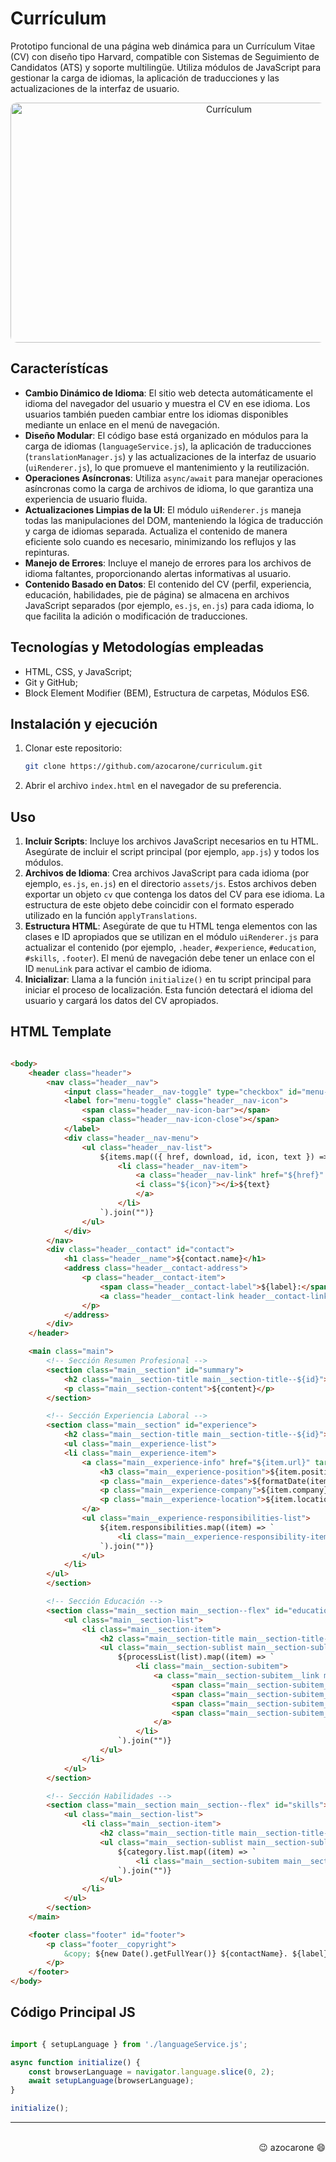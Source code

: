 # Currículum

Prototipo funcional de una página web dinámica para un Currículum Vitae (CV) con diseño tipo Harvard, compatible con Sistemas de Seguimiento de Candidatos (ATS) y soporte multilingüe. Utiliza módulos de JavaScript para gestionar la carga de idiomas, la aplicación de traducciones y las actualizaciones de la interfaz de usuario.

<div align="center"><img src="assets/img/screenshot.gif" alt="Currículum" width="683" height="384" style="border-radius: 10px;"></div>

## Característícas

- **Cambio Dinámico de Idioma**: El sitio web detecta automáticamente el idioma del navegador del usuario y muestra el CV en ese idioma. Los usuarios también pueden cambiar entre los idiomas disponibles mediante un enlace en el menú de navegación.
- **Diseño Modular**: El código base está organizado en módulos para la carga de idiomas (`languageService.js`), la aplicación de traducciones (`translationManager.js`) y las actualizaciones de la interfaz de usuario (`uiRenderer.js`), lo que promueve el mantenimiento y la reutilización.
- **Operaciones Asíncronas**: Utiliza `async/await` para manejar operaciones asíncronas como la carga de archivos de idioma, lo que garantiza una experiencia de usuario fluida.
- **Actualizaciones Limpias de la UI**: El módulo `uiRenderer.js` maneja todas las manipulaciones del DOM, manteniendo la lógica de traducción y carga de idiomas separada. Actualiza el contenido de manera eficiente solo cuando es necesario, minimizando los reflujos y las repinturas.
- **Manejo de Errores**: Incluye el manejo de errores para los archivos de idioma faltantes, proporcionando alertas informativas al usuario.
- **Contenido Basado en Datos**: El contenido del CV (perfil, experiencia, educación, habilidades, pie de página) se almacena en archivos JavaScript separados (por ejemplo, `es.js`, `en.js`) para cada idioma, lo que facilita la adición o modificación de traducciones.

## Tecnologías y Metodologías empleadas

- HTML, CSS, y JavaScript;
- Git y GitHub;
- Block Element Modifier (BEM), Estructura de carpetas, Módulos ES6. 

## Instalación y ejecución

1. Clonar este repositorio:
   
   ```bash
   git clone https://github.com/azocarone/curriculum.git
   ```

2. Abrir el archivo `index.html` en el navegador de su preferencia.

## Uso

1. **Incluir Scripts**: Incluye los archivos JavaScript necesarios en tu HTML. Asegúrate de incluir el script principal (por ejemplo, `app.js`) y todos los módulos.
2. **Archivos de Idioma**: Crea archivos JavaScript para cada idioma (por ejemplo, `es.js`, `en.js`) en el directorio `assets/js`. Estos archivos deben exportar un objeto `cv` que contenga los datos del CV para ese idioma. La estructura de este objeto debe coincidir con el formato esperado utilizado en la función `applyTranslations`.
3. **Estructura HTML**: Asegúrate de que tu HTML tenga elementos con las clases e ID apropiados que se utilizan en el módulo `uiRenderer.js` para actualizar el contenido (por ejemplo, `.header`, `#experience`, `#education`, `#skills`, `.footer`). El menú de navegación debe tener un enlace con el ID `menuLink` para activar el cambio de idioma.
4. **Inicializar**: Llama a la función `initialize()` en tu script principal para iniciar el proceso de localización. Esta función detectará el idioma del usuario y cargará los datos del CV apropiados.

## HTML Template

``` html 

<body>
    <header class="header">
        <nav class="header__nav">
            <input class="header__nav-toggle" type="checkbox" id="menu-toggle" />
            <label for="menu-toggle" class="header__nav-icon">
                <span class="header__nav-icon-bar"></span>
                <span class="header__nav-icon-close"></span>
            </label>
            <div class="header__nav-menu">
                <ul class="header__nav-list">
                    ${items.map(({ href, download, id, icon, text }) => `
                        <li class="header__nav-item">
                            <a class="header__nav-link" href="${href}" target="_blank" rel="noopener noreferrer" ${download ? 'data-download="true"' : ""} ${id ? `id="${id}"` : ""}>
                            <i class="${icon}"></i>${text}
                            </a>
                        </li>
                    `).join("")}
                </ul>
            </div>
        </nav>
        <div class="header__contact" id="contact">
            <h1 class="header__name">${contact.name}</h1>
            <address class="header__contact-address">
                <p class="header__contact-item">
                    <span class="header__contact-label">${label}:</span>
                    <a class="header__contact-link header__contact-link--${key}" href="${href}" target="_blank" rel="noopener noreferrer">${value.content}</a>
                </p>
            </address>
        </div>
    </header>

    <main class="main">
        <!-- Sección Resumen Profesional -->
        <section class="main__section" id="summary">
            <h2 class="main__section-title main__section-title--${id}">${label}</h2>
            <p class="main__section-content">${content}</p>
        </section>

        <!-- Sección Experiencia Laboral -->
        <section class="main__section" id="experience">
            <h2 class="main__section-title main__section-title--${id}">${label}</h2>
            <ul class="main__experience-list">
            <li class="main__experience-item">
                <a class="main__experience-info" href="${item.url}" target="_blank" rel="noopener noreferrer">
                    <h3 class="main__experience-position">${item.position}</h3>
                    <p class="main__experience-dates">${formatDate(item)}</p>
                    <p class="main__experience-company">${item.company}</p>
                    <p class="main__experience-location">${item.location}</p>
                </a>
                <ul class="main__experience-responsibilities-list">
                    ${item.responsibilities.map((item) => `
                        <li class="main__experience-responsibility-item">${item}</li>
                    `).join("")}
                </ul>
            </li>
        </ul>
        </section>

        <!-- Sección Educación -->
        <section class="main__section main__section--flex" id="education">
            <ul class="main__section-list">
                <li class="main__section-item">
                    <h2 class="main__section-title main__section-title--${id}">${label}</h2>
                    <ul class="main__section-sublist main__section-sublist--flex">
                        ${processList(list).map((item) => `
                            <li class="main__section-subitem">
                                <a class="main__section-subitem__link main__section-subitem__link--comma" href="${item.url}" target="_blank" rel="noopener noreferrer">
                                    <span class="main__section-subitem__title">${item.title}</span>
                                    <span class="main__section-subitem__institution">${item.institution}</span>
                                    <span class="main__section-subitem__location">${item.location}</span>
                                    <span class="main__section-subitem__dates">${formatDate(item)}</span>
                                </a>
                            </li>
                        `).join("")}
                    </ul>
                </li>
            </ul>
        </section>

        <!-- Sección Habilidades -->
        <section class="main__section main__section--flex" id="skills">
            <ul class="main__section-list">
                <li class="main__section-item">
                    <h2 class="main__section-title main__section-title--${category.id}">${category.label}</h2>
                    <ul class="main__section-sublist main__section-sublist--flex">
                        ${category.list.map((item) => `
                            <li class="main__section-subitem main__section-subitem--comma">${item}</li>
                        `).join("")}
                    </ul>
                </li>
            </ul>
        </section>
    </main>

    <footer class="footer" id="footer">
        <p class="footer__copyright">
            &copy; ${new Date().getFullYear()} ${contactName}. ${label}
        </p>
    </footer>
</body>

``` 

## Código Principal JS

``` js

import { setupLanguage } from './languageService.js';

async function initialize() {
    const browserLanguage = navigator.language.slice(0, 2);
    await setupLanguage(browserLanguage);
}

initialize();

```

---
<div align="right"><br>😉 azocarone 😄</div>